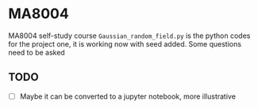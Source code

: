 # MA8004
MA8004 self-study course
`Gaussian_random_field.py` is the python codes for the project one, it is working now with seed added. Some questions need to be asked

## TODO
- [ ] Maybe it can be converted to a jupyter notebook, more illustrative


